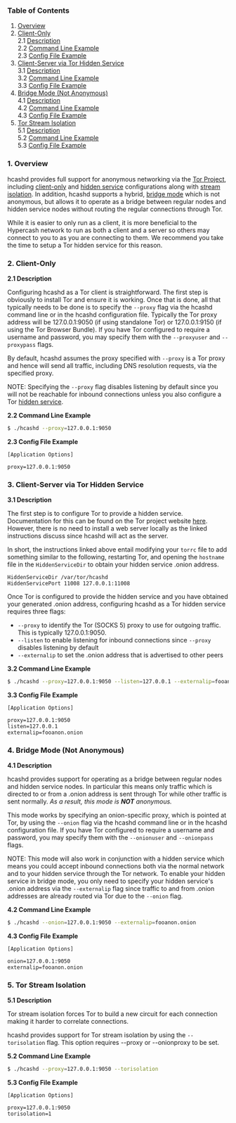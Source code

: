 ### Table of Contents
1. [Overview](#Overview)<br />
2. [Client-Only](#Client)<br />
2.1 [Description](#ClientDescription)<br />
2.2 [Command Line Example](#ClientCLIExample)<br />
2.3 [Config File Example](#ClientConfigFileExample)<br />
3. [Client-Server via Tor Hidden Service](#HiddenService)<br />
3.1 [Description](#HiddenServiceDescription)<br />
3.2 [Command Line Example](#HiddenServiceCLIExample)<br />
3.3 [Config File Example](#HiddenServiceConfigFileExample)<br />
4. [Bridge Mode (Not Anonymous)](#Bridge)<br />
4.1 [Description](#BridgeDescription)<br />
4.2 [Command Line Example](#BridgeCLIExample)<br />
4.3 [Config File Example](#BridgeConfigFileExample)<br />
5. [Tor Stream Isolation](#TorStreamIsolation)<br />
5.1 [Description](#TorStreamIsolationDescription)<br />
5.2 [Command Line Example](#TorStreamIsolationCLIExample)<br />
5.3 [Config File Example](#TorStreamIsolationFileExample)<br />

<a name="Overview" />

### 1. Overview

hcashd provides full support for anonymous networking via the
[Tor Project](https://www.torproject.org/), including [client-only](#Client)
and [hidden service](#HiddenService) configurations along with
[stream isolation](#TorStreamIsolation).  In addition, hcashd supports a hybrid,
[bridge mode](#Bridge) which is not anonymous, but allows it to operate as a
bridge between regular nodes and hidden service nodes without routing the
regular connections through Tor.

While it is easier to only run as a client, it is more beneficial to the Hypercash
network to run as both a client and a server so others may connect to you to as
you are connecting to them.  We recommend you take the time to setup a Tor
hidden service for this reason.

<a name="Client" />

### 2. Client-Only

<a name="ClientDescription" />

**2.1 Description**<br />

Configuring hcashd as a Tor client is straightforward.  The first step is
obviously to install Tor and ensure it is working. Once that is done, all that
typically needs to be done is to specify the `--proxy` flag via the hcashd command
line or in the hcashd configuration file.  Typically the Tor proxy address will be
127.0.0.1:9050 (if using standalone Tor) or 127.0.0.1:9150 (if using the Tor
Browser Bundle).  If you have Tor configured to require a username and password,
you may specify them with the `--proxyuser` and `--proxypass` flags.

By default, hcashd assumes the proxy specified with `--proxy` is a Tor proxy and
hence will send all traffic, including DNS resolution requests, via the
specified proxy.

NOTE: Specifying the `--proxy` flag disables listening by default since you will
not be reachable for inbound connections unless you also configure a Tor
[hidden service](#HiddenService).

<a name="ClientCLIExample" />

**2.2 Command Line Example**<br />

```bash
$ ./hcashd --proxy=127.0.0.1:9050
```

<a name="ClientConfigFileExample" />

**2.3 Config File Example**<br />

```text
[Application Options]

proxy=127.0.0.1:9050
```

<a name="HiddenService" />

### 3. Client-Server via Tor Hidden Service

<a name="HiddenServiceDescription" />

**3.1 Description**<br />

The first step is to configure Tor to provide a hidden service.  Documentation
for this can be found on the Tor project website
[here](https://www.torproject.org/docs/tor-hidden-service.html.en).  However,
there is no need to install a web server locally as the linked instructions
discuss since hcashd will act as the server.

In short, the instructions linked above entail modifying your `torrc` file to
add something similar to the following, restarting Tor, and opening the
`hostname` file in the `HiddenServiceDir` to obtain your hidden service .onion
address.

```text
HiddenServiceDir /var/tor/hcashd
HiddenServicePort 11008 127.0.0.1:11008
```

Once Tor is configured to provide the hidden service and you have obtained your
generated .onion address, configuring hcashd as a Tor hidden service requires
three flags:
* `--proxy` to identify the Tor (SOCKS 5) proxy to use for outgoing traffic.
  This is typically 127.0.0.1:9050.
* `--listen` to enable listening for inbound connections since `--proxy`
  disables listening by default
* `--externalip` to set the .onion address that is advertised to other peers

<a name="HiddenServiceCLIExample" />

**3.2 Command Line Example**<br />

```bash
$ ./hcashd --proxy=127.0.0.1:9050 --listen=127.0.0.1 --externalip=fooanon.onion
```

<a name="HiddenServiceConfigFileExample" />

**3.3 Config File Example**<br />

```text
[Application Options]

proxy=127.0.0.1:9050
listen=127.0.0.1
externalip=fooanon.onion
```

<a name="Bridge" />

### 4. Bridge Mode (Not Anonymous)

<a name="BridgeDescription" />

**4.1 Description**<br />

hcashd provides support for operating as a bridge between regular nodes and hidden
service nodes.  In particular this means only traffic which is directed to or
from a .onion address is sent through Tor while other traffic is sent normally.
_As a result, this mode is **NOT** anonymous._

This mode works by specifying an onion-specific proxy, which is pointed at Tor,
by using the `--onion` flag via the hcashd command line or in the hcashd
configuration file.  If you have Tor configured to require a username and
password, you may specify them with the `--onionuser` and `--onionpass` flags.

NOTE: This mode will also work in conjunction with a hidden service which means
you could accept inbound connections both via the normal network and to your
hidden service through the Tor network.  To enable your hidden service in bridge
mode, you only need to specify your hidden service's .onion address via the
`--externalip` flag since traffic to and from .onion addresses are already
routed via Tor due to the `--onion` flag.

<a name="BridgeCLIExample" />

**4.2 Command Line Example**<br />

```bash
$ ./hcashd --onion=127.0.0.1:9050 --externalip=fooanon.onion
```

<a name="BridgeConfigFileExample" />

**4.3 Config File Example**<br />

```text
[Application Options]

onion=127.0.0.1:9050
externalip=fooanon.onion
```

<a name="TorStreamIsolation" />

### 5. Tor Stream Isolation

<a name="TorStreamIsolationDescription" />

**5.1 Description**<br />

Tor stream isolation forces Tor to build a new circuit for each connection
making it harder to correlate connections.

hcashd provides support for Tor stream isolation by using the `--torisolation`
flag.  This option requires --proxy or --onionproxy to be set.

<a name="TorStreamIsolationCLIExample" />

**5.2 Command Line Example**<br />

```bash
$ ./hcashd --proxy=127.0.0.1:9050 --torisolation
```

<a name="TorStreamIsolationFileExample" />

**5.3 Config File Example**<br />

```text
[Application Options]

proxy=127.0.0.1:9050
torisolation=1
```

